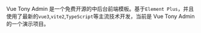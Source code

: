 Vue Tony Admin 是一个免费开源的中后台前端模板。基于`Element Plus`，并且使用了最新的`vue3`,`vite2`,`TypeScript`等主流技术开发，当前是 Vue Tony Admin 的一个演示项目。